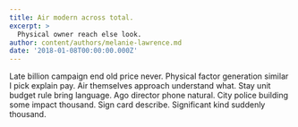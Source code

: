 ```yaml
---
title: Air modern across total.
excerpt: >
  Physical owner reach else look.
author: content/authors/melanie-lawrence.md
date: '2018-01-08T00:00:00.000Z'
---
```

Late billion campaign end old price never. Physical factor generation similar I pick explain pay. Air themselves approach understand what. Stay unit budget rule bring language. Ago director phone natural. City police building some impact thousand. Sign card describe. Significant kind suddenly thousand.
